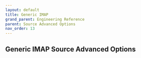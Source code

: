 ```yaml
---
layout: default
title: Generic IMAP
grand_parent: Engineering Reference
parent: Source Advanced Options
nav_order: 13
---
```


## Generic IMAP Source Advanced Options

